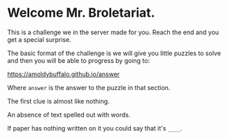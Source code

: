 # Welcome Mr. Broletariat.

This is a challenge we in the server made for you. Reach the end and you get a special surprise.

The basic format of the challenge is we will give you little puzzles to solve and then you will be able to progress by going to:

https://amoldybuffalo.github.io/answer 

Where `answer` is the answer to the puzzle in that section.

The first clue is almost like nothing. 

An absence of text spelled out with words.

If paper has nothing written on it you could say that it's `____`.
